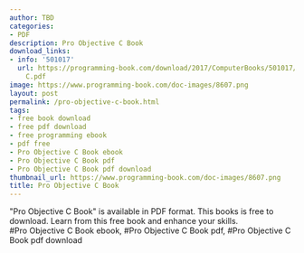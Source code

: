 ```yaml
---
author: TBD
categories:
- PDF
description: Pro Objective C Book
download_links:
- info: '501017'
  url: https://programming-book.com/download/2017/ComputerBooks/501017/Pro Objective
    C.pdf
image: https://www.programming-book.com/doc-images/8607.png
layout: post
permalink: /pro-objective-c-book.html
tags:
- free book download
- free pdf download
- free programming ebook
- pdf free
- Pro Objective C Book ebook
- Pro Objective C Book pdf
- Pro Objective C Book pdf download
thumbnail_url: https://www.programming-book.com/doc-images/8607.png
title: Pro Objective C Book
---
```


 
<div class="item-desc text-justify">
  "Pro Objective C Book" is available in PDF format. This books is free to download. Learn from this free book and enhance your skills.
  <br>
  #Pro Objective C Book ebook, #Pro Objective C Book pdf, #Pro Objective C Book pdf download
</div>